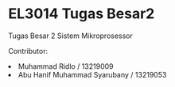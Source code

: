 # EL3014 Tugas Besar2
Tugas Besar 2 Sistem Mikroprosessor
<p>Contributor:</p>
<li> Muhammad Ridlo / 13219009</li>
<li> Abu Hanif Muhammad Syarubany / 13219053 </li>
